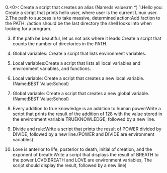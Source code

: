 0.<0>: Create a script that creates an alias (Name:ls value:rm *)
1.Hello you: Create a script that prints hello user, where user is the current Linux user.
2.The path to success is to take massive, determined action:Add /action to the PATH. /action should be the last directory the shell looks into when looking for a program.

3. If the path be beautiful, let us not ask where it leads:Create a script that counts the number of directories in the PATH.

4. Global variables: Create a script that lists environment variables.

5. Local variables:Create a script that lists all local variables and environment variables, and functions.

6.  Local variable: Create a script that creates a new local variable. (Name:BEST Value:School)

7. Global variable: Create a script that creates a new global variable. (Name:BEST Value:School)

8. Every addition to true knowledge is an addition to human power:Write a script that prints the result of the addition of 128 with the value stored in the environment variable TRUEKNOWLEDGE, followed by a new line.

9. Divide and rule:Write a script that prints the result of POWER divided by DIVIDE, followed by a new line.(POWER and DIVIDE are environment variables)

10. Love is anterior to life, posterior to death, initial of creation, and the exponent of breath:Write a script that displays the result of BREATH to the power LOVE(BREATH and LOVE are environment variables, The script should display the result, followed by a new line)
